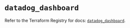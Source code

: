 # `datadog_dashboard`

Refer to the Terraform Registry for docs: [`datadog_dashboard`](https://registry.terraform.io/providers/datadog/datadog/3.67.0/docs/resources/dashboard).
